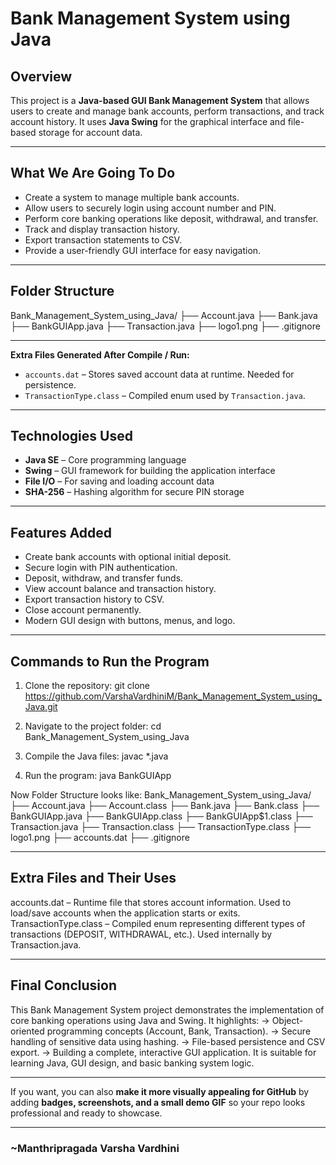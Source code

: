 # Bank Management System using Java

## Overview
This project is a **Java-based GUI Bank Management System** that allows users to create and manage bank accounts, perform transactions, and track account history. It uses **Java Swing** for the graphical interface and file-based storage for account data.  

---

## What We Are Going To Do
- Create a system to manage multiple bank accounts.  
- Allow users to securely login using account number and PIN.  
- Perform core banking operations like deposit, withdrawal, and transfer.  
- Track and display transaction history.  
- Export transaction statements to CSV.  
- Provide a user-friendly GUI interface for easy navigation.

---

## Folder Structure

Bank_Management_System_using_Java/
├── Account.java
├── Bank.java
├── BankGUIApp.java
├── Transaction.java
├── logo1.png
├── .gitignore

---

**Extra Files Generated After Compile / Run:**  
- `accounts.dat` – Stores saved account data at runtime. Needed for persistence.  
- `TransactionType.class` – Compiled enum used by `Transaction.java`.  

---

## Technologies Used
- **Java SE** – Core programming language  
- **Swing** – GUI framework for building the application interface  
- **File I/O** – For saving and loading account data  
- **SHA-256** – Hashing algorithm for secure PIN storage  

---

## Features Added
- Create bank accounts with optional initial deposit.  
- Secure login with PIN authentication.  
- Deposit, withdraw, and transfer funds.  
- View account balance and transaction history.  
- Export transaction history to CSV.  
- Close account permanently.  
- Modern GUI design with buttons, menus, and logo.  

---

## Commands to Run the Program
1. Clone the repository:
git clone https://github.com/VarshaVardhiniM/Bank_Management_System_using_Java.git

2. Navigate to the project folder:
cd Bank_Management_System_using_Java

3. Compile the Java files:
javac *.java

4. Run the program:
java BankGUIApp

Now Folder Structure looks like:
Bank_Management_System_using_Java/
├── Account.java
├── Account.class
├── Bank.java
├── Bank.class
├── BankGUIApp.java
├── BankGUIApp.class
├── BankGUIApp$1.class
├── Transaction.java
├── Transaction.class
├── TransactionType.class
├── logo1.png
├── accounts.dat
├── .gitignore

---

## Extra Files and Their Uses
accounts.dat – Runtime file that stores account information. Used to load/save accounts when the application starts or exits.
TransactionType.class – Compiled enum representing different types of transactions (DEPOSIT, WITHDRAWAL, etc.). Used internally by Transaction.java.

---

## Final Conclusion
This Bank Management System project demonstrates the implementation of core banking operations using Java and Swing. It highlights:
-> Object-oriented programming concepts (Account, Bank, Transaction).
-> Secure handling of sensitive data using hashing.
-> File-based persistence and CSV export.
-> Building a complete, interactive GUI application.
It is suitable for learning Java, GUI design, and basic banking system logic.

---

If you want, you can also **make it more visually appealing for GitHub** by adding **badges, screenshots, and a small demo GIF** so your repo looks professional and ready to showcase.  

---

### ~Manthripragada Varsha Vardhini

